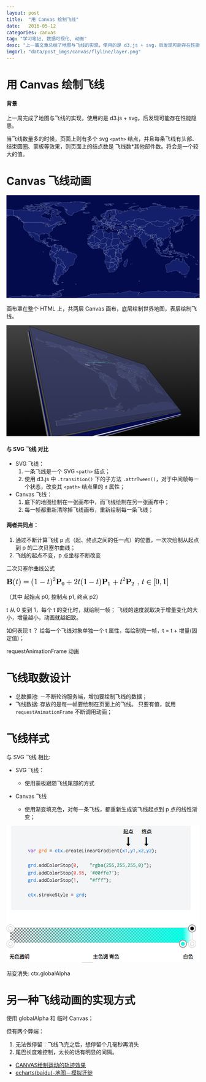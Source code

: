 ```yaml
---
layout: post
title:  "用 Canvas 绘制飞线"
date:   2016-05-12
categories: canvas
tag: "学习笔记, 数据可视化, 动画"
desc: "上一篇文章总结了地图与飞线的实现，使用的是 d3.js + svg，后发现可能存在性能隐患。这次来探讨一下用canvas如何绘制飞线。"
imgUrl: "data/post_imgs/canvas/flyline/layer.png"
---
```


用 Canvas 绘制飞线
===================

#### 背景

上一周完成了地图与飞线的实现，使用的是 d3.js + svg，后发现可能存在性能隐患。

当飞线数量多的时候，页面上则有多个 svg `<path>` 结点，并且每条飞线有头部、结束圆圈、蒙板等效果，则页面上的结点数是 飞线数*其他部件数。将会是一个较大的值。


Canvas 飞线动画
======================

![动画飞线](/data/post_imgs/canvas/flyline/canvas-flyline.gif)


画布罩在整个 HTML 上，共两层 Canvas 画布，底层绘制世界地图，表层绘制飞线。

![layer](/data/post_imgs/canvas/flyline/layer.png)


#### 与 SVG 飞线 对比

- SVG 飞线：
	1. 一条飞线是一个 SVG `<path>` 结点；
	2. 使用 d3.js 中 	`.transition()` 下的子方法 `.attrTween()`，对于中间帧每一个状态，改变其 `<path>` 结点里的 `d` 属性；
- Canvas 飞线：
	1. 底下的地图绘制在一张画布中，而飞线绘制在另一张画布中；
	2. 每一帧都重新清除掉飞线画布，重新绘制每一条飞线；

#### 两者共同点：

1. 通过不断计算飞线 p 点（起、终点之间的任一点）的位置，一次次绘制从起点到 p 的二次贝塞尔曲线；
2. 飞线的起点不变，p 点坐标不断改变

二次贝塞尔曲线公式

![二次贝塞尔曲线公式](/data/post_imgs/canvas/flyline/二次贝塞尔曲线公式.png)

（其中 起始点 p0, 控制点 p1, 终点 p2）

t 从 0 变到 1，每个 t 的变化时，就绘制一帧；
飞线的速度就取决于增量变化的大小，增量越小，动画就越细致。

如何表现 t ？
给每一个飞线对象单独一个 t 属性，每绘制完一帧，t = t + 增量(固定值)；



requestAnimationFrame 动画


飞线取数设计
======================

- 总数据池: －不断轮询服务端，增加要绘制飞线的数据；
- 飞线数据: 存放的是每一帧要绘制在页面上的飞线。 只要有值，就用 `requestAnimationFrame` 不断调用动画；


飞线样式
=======================

与 SVG 飞线 相比:

- SVG 飞线：
	- 使用蒙板跟随飞线尾部的方式

- Canvas 飞线

	- 使用渐变填充色，对每一条飞线，都重新生成该飞线起点到 p 点的线性渐变；

![渐变色](/data/post_imgs/canvas/flyline/渐变色.png)

渐变消失: ctx.globalAlpha


另一种飞线动画的实现方式
========================
使用 globalAlpha 和 临时 Canvas；

但有两个弊端：

1. 无法做停留：飞线飞完之后，想停留个几毫秒再消失
2. 尾巴长度难控制，太长的话有明显的间隔。

- [CANVAS绘制运动的轨迹效果  ](http://nikai.us/weblog/canvas-movecircle/)
- [echarts(baidu)-地图－模拟迁徙](http://echarts.baidu.com/demo.html#geo-lines)


